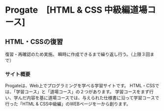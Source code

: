 # Progate　[HTML & CSS 中級編道場コース]

## HTML・CSSの復習
復習・再確認のため実施。
瞬時に作成できるまで繰り返し行う。（上限３回まで）

### サイト概要
Progateは、Web上でプログラミングを学べる学習サイトです。
HTML・CSSでは、「学習コース」と「道場コース」の２つがあります。
学習コースをまず行い、学んだ内容を基に道場コースでは、与えられた仕様書に沿って学習コースで行った「HTML & CSS中級編」のWEBページを一から創ります。